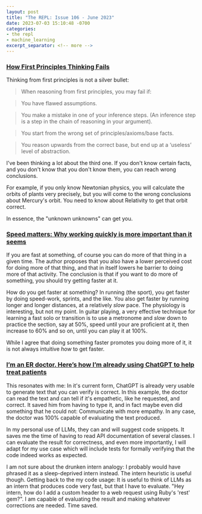 ```yaml
---
layout: post
title: "The REPL: Issue 106 - June 2023"
date: 2023-07-03 15:10:48 -0700
categories:
- the repl
- machine_learning
excerpt_separator: <!-- more -->
---
```


### [How First Principles Thinking Fails][1]

Thinking from first principles is not a silver bullet:

> When reasoning from first principles, you may fail if:

> You have flawed assumptions.

> You make a mistake in one of your inference steps. (An inference step is a step in the chain of reasoning in your argument).

> You start from the wrong set of principles/axioms/base facts.

> You reason upwards from the correct base, but end up at a ‘useless’ level of abstraction.

I've been thinking a lot about the third one. If you don't know certain facts, and you don't know that you don't know them, you can reach wrong conclusions.

For example, if you only know Newtonian physics, you will calculate the orbits of plants very precisely, but you will come to the wrong conclusions about Mercury's orbit. You need to know about Relativity to get that orbit correct.

In essence, the "unknown unknowns" can get you.

### [Speed matters: Why working quickly is more important than it seems][2]

If you are fast at something, of course you can do more of that thing in a given time. The author proposes that you also have a lower perceived cost for doing more of that thing, and that in itself lowers he barrier to doing more of that activity. The conclusion is that if you want to do more of something, you should try getting faster at it.

How do you get faster at something? In running (the sport), you get faster by doing speed-work, sprints, and the like. You also get faster by running longer and longer distances, at a relatively *slow* pace. The physiology is interesting, but not my point. In guitar playing, a very effective technique for learning a fast solo or transition is to use a metronome and *slow* down to practice the section, say at 50%, speed until your are proficient at it, then increase to 60% and so on, until you can play it at 100%.

While I agree that doing something faster promotes you doing more of it, it is not always intuitive *how* to get faster.

### [I’m an ER doctor. Here’s how I’m already using ChatGPT to help treat patients][3]

This resonates with me: In it's current form, ChatGPT is already very usable to generate text that you can verify is correct. In this example, the doctor can read the text and can tell if it's empathetic, like he requested, and correct. It saved him from having to type it, and in fact maybe even did something that he could not: Communicate with more empathy. In any case, the doctor was 100% capable of evaluating the text produced.

In my personal use of LLMs, they can and will suggest code snippets. It saves me the time of having to read API documentation of several classes. I can evaluate the result for correctness, and even more importantly, I will adapt for my use case which will include tests for formally verifying that the code indeed works as expected.

I am not sure about the drunken intern analogy: I probably would have phrased it as a sleep-deprived intern instead. The intern heuristic is useful though. Getting back to the my code usage: It is useful to think of LLMs as an intern that produces code very fast, but that I have to evaluate. "Hey intern, how do I add a custom header to a web request using Ruby's 'rest' gem?". I am capable of evaluating the result and making whatever corrections are needed. Time saved.

[1]: https://commoncog.com/how-first-principles-thinking-fails/
[2]: http://jsomers.net/blog/speed-matters
[3]: https://inflecthealth.medium.com/im-an-er-doctor-here-s-how-i-m-already-using-chatgpt-to-help-treat-patients-a023615c65b6
